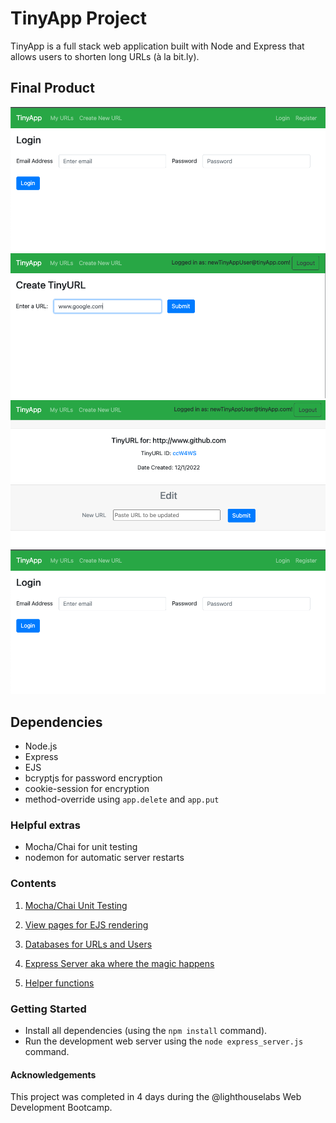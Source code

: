 # TinyApp Project

TinyApp is a full stack web application built with Node and Express that allows users to shorten long URLs (à la bit.ly).

## Final Product

!["Users Homepage when logged in"](https://github.com/KirstenHammond/tiny_app/blob/main/docs/TinyApp_Login.png?raw=true)
!["Creating a New TinyURL"](https://github.com/KirstenHammond/tiny_app/blob/main/docs/TinyApp_newtinyURL.png?raw=true)
!["Editing an existing TinyURL"](https://github.com/KirstenHammond/tiny_app/blob/main/docs/TinyApp_editURL.png?raw=true)
!["Logging in"](https://github.com/KirstenHammond/tiny_app/blob/main/docs/TinyApp_Login.png?raw=true)

## Dependencies

- Node.js
- Express
- EJS
- bcryptjs for password encryption
- cookie-session for encryption
- method-override using `app.delete` and `app.put`

### Helpful extras
- Mocha/Chai for unit testing
- nodemon for automatic server restarts

### Contents
1. [Mocha/Chai Unit Testing](/test)
2. [View pages for EJS rendering](/views)
  
3. [Databases for URLs and Users](/database.js)
4. [Express Server aka where the magic happens](/express_server.js)
5. [Helper functions](/helperFunctions.js)


### Getting Started

- Install all dependencies (using the `npm install` command).
- Run the development web server using the `node express_server.js` command.

#### Acknowledgements
This project was completed in 4 days during the @lighthouselabs Web Development Bootcamp.

